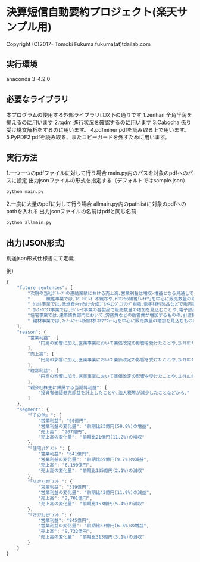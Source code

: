 # 決算短信自動要約プロジェクト(楽天サンプル用)

Copyright (C)2017- Tomoki Fukuma
fukuma(at)tdailab.com

## 実行環境
anaconda 3-4.2.0

## 必要なライブラリ
本プログラムの使用する外部ライブラリは以下の通りです
1.zenhan
全角半角を揃えるのに用います
2.tqdm
進行状況を確認するのに用います
3.Cabocha
係り受け構文解析をするのに用います。
4.pdfminer
pdfを読み取る上で用います。
5.PyPDF2
pdfを読み取る、またコピーガードを外すために用います。

## 実行方法
1.一つ一つのpdfファイルに対して行う場合
main.py内のパスを対象のpdfへのパスに設定
出力jsonファイルの形式を指定する（デフォルトではsample.json）
```sh
python main.py
```
2.一度に大量のpdfに対して行う場合
allmain.py内のpathlistに対象のpdfへのpathを入れる
出力jsonファイルの名前はpdfと同じ名前
```sh
python allmain.py
```
## 出力(JSON形式)
別途json形式仕様書にて定義

例）
```javascript
{
    "future_sentences": [
        "次期の当社ｸﾞﾙｰﾌﾟの連結業績における売上高､営業利益は増収･増益となる見通しです｡",
        "      繊維事業では､ｽﾊﾟﾝﾎﾞﾝﾄﾞ不織布や､ﾅｲﾛﾝ66繊維｢ﾚｵﾅ™｣を中心に販売数量の増加を見込むことなどから､増収･増益となる見通しです｡",
        " ｹﾐｶﾙ事業では､低燃費ﾀｲﾔ向け合成ｺﾞﾑやｴﾝｼﾞﾆｱﾘﾝｸﾞ樹脂､電子材料製品などで販売数量の増加を見込むものの､ｴﾁﾚﾝｾﾝﾀｰ(三菱ｹﾐｶﾙ旭化成ｴﾁﾚﾝ㈱)の定期修理による影響や原燃料価格の変動によって発生した総平均差の影響などにより､増収･減益となる見通しです｡",
        " ｴﾚｸﾄﾛﾆｸｽ事業では､ｾﾊﾟﾚｰﾀ事業の各製品で販売数量の増加を見込むことや､電子部品事業ではｵｰﾃﾞｨｵﾃﾞﾊﾞｲｽやｶﾒﾗﾓｼﾞｭｰﾙ向けなどｽﾏｰﾄﾌｫﾝ向け電子部品の販売が堅調に推移することなどから､増収･増益となる見通しです｡",
        "住宅事業では､建築請負部門において､労務費などの販管費が増加するものの､引渡棟数が増加することや､不動産部門の賃貸管理事業が順調に推移することなどから､増収･増益となる見通しです｡",
        " 建材事業では､ﾌｪﾉｰﾙﾌｫｰﾑ断熱材｢ﾈｵﾏ™ﾌｫｰﾑ｣を中心に販売数量の増加を見込むものの､原材料費などの上昇を見込むことなどから､売上高は増収､営業利益は前期並みとなる見通しです｡"
    ],
    "reason": {
        "営業利益": [
            "円高の影響に加え､医薬事業において薬価改定の影響を受けたことや､ｴﾚｸﾄﾛﾆｸｽ事業でPolypore社買収に伴うのれん償却費等を通期で計上したことなどから､"
        ],
        "売上高": [
            "円高の影響に加え､医薬事業において薬価改定の影響を受けたことや､ｴﾚｸﾄﾛﾆｸｽ事業でPolypore社買収に伴うのれん償却費等を通期で計上したことなどから､"
        ],
        "経常利益": [
            "円高の影響に加え､医薬事業において薬価改定の影響を受けたことや､ｴﾚｸﾄﾛﾆｸｽ事業でPolypore社買収に伴うのれん償却費等を通期で計上したことなどから､"
        ],
        "親会社株主に帰属する当期純利益": [
            "投資有価証券売却益を計上したことや､法人税等が減少したことなどから､"
        ]
    },
    "segment": {
        "｢その他｣ ": {
            "営業利益": "60億円",
            "営業利益の変化量": "前期比23億円(59.8%)の増益",
            "売上高": "207億円",
            "売上高の変化量": "前期比21億円(11.2%)の増収"
        },
        "｢住宅｣ｾｸﾞﾒﾝﾄ ": {
            "営業利益": "641億円",
            "営業利益の変化量": "前期比69億円(9.7%)の減益",
            "売上高": "6,190億円",
            "売上高の変化量": "前期比135億円(2.1%)の減収"
        },
        "｢ﾍﾙｽｹｱ｣ｾｸﾞﾒﾝﾄ ": {
            "営業利益": "319億円",
            "営業利益の変化量": "前期比43億円(11.9%)の減益",
            "売上高": "2,701億円",
            "売上高の変化量": "前期比153億円(5.4%)の減収"
        },
        "｢ﾏﾃﾘｱﾙ｣ｾｸﾞﾒﾝﾄ ": {
            "営業利益": "845億円",
            "営業利益の変化量": "前期比53億円(6.6%)の増益",
            "売上高": "9,732億円",
            "売上高の変化量": "前期比313億円(3.1%)の減収"
        }
    }
}
```
